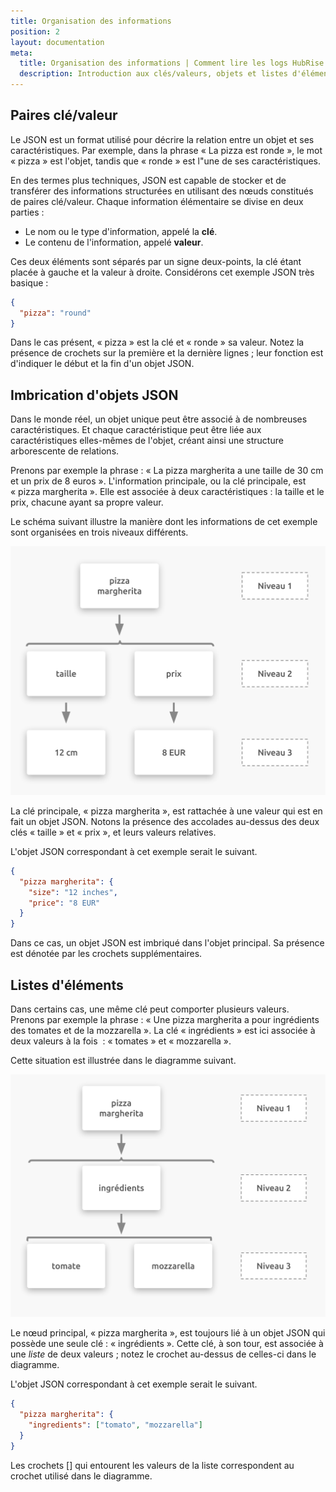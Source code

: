 ```yaml
---
title: Organisation des informations
position: 2
layout: documentation
meta:
  title: Organisation des informations | Comment lire les logs HubRise
  description: Introduction aux clés/valeurs, objets et listes d'éléments en JSON.
---
```


## Paires clé/valeur

Le JSON est un format utilisé pour décrire la relation entre un objet et ses caractéristiques. Par exemple, dans la phrase « La pizza est ronde », le mot « pizza » est l'objet, tandis que « ronde » est l"une de ses caractéristiques.

En des termes plus techniques, JSON est capable de stocker et de transférer des informations structurées en utilisant des nœuds constitués de paires clé/valeur. Chaque information élémentaire se divise en deux parties :

- Le nom ou le type d'information, appelé la **clé**.
- Le contenu de l'information, appelé **valeur**.

Ces deux éléments sont séparés par un signe deux-points, la clé étant placée à gauche et la valeur à droite. Considérons cet exemple JSON très basique :

```json
{
  "pizza": "round"
}
```

Dans le cas présent, « pizza » est la clé et « ronde » sa valeur. Notez la présence de crochets sur la première et la dernière lignes ; leur fonction est d'indiquer le début et la fin d'un objet JSON.

## Imbrication d'objets JSON

Dans le monde réel, un objet unique peut être associé à de nombreuses caractéristiques. Et chaque caractéristique peut être liée aux caractéristiques elles-mêmes de l'objet, créant ainsi une structure arborescente de relations.

Prenons par exemple la phrase : « La pizza margherita a une taille de 30 cm et un prix de 8 euros ». L'information principale, ou la clé principale, est « pizza margherita ». Elle est associée à deux caractéristiques : la taille et le prix, chacune ayant sa propre valeur.

Le schéma suivant illustre la manière dont les informations de cet exemple sont organisées en trois niveaux différents.

![Objets JSON](./images/001-2x-nested-json-object.png)

La clé principale, « pizza margherita », est rattachée à une valeur qui est en fait un objet JSON. Notons la présence des accolades au-dessus des deux clés « taille » et « prix », et leurs valeurs relatives.

L'objet JSON correspondant à cet exemple serait le suivant.

```json
{
  "pizza margherita": {
    "size": "12 inches",
    "price": "8 EUR"
  }
}
```

Dans ce cas, un objet JSON est imbriqué dans l'objet principal. Sa présence est dénotée par les crochets supplémentaires.

## Listes d'éléments

Dans certains cas, une même clé peut comporter plusieurs valeurs. Prenons par exemple la phrase : « Une pizza margherita a pour ingrédients des tomates et de la mozzarella ». La clé « ingrédients » est ici associée à deux valeurs à la fois  : « tomates » et « mozzarella ».

Cette situation est illustrée dans le diagramme suivant.

![Liste d'éléments JSON](./images/002-2x-json-list.png)

Le nœud principal, « pizza margherita », est toujours lié à un objet JSON qui possède une seule clé : « ingrédients ». Cette clé, à son tour, est associée à une _liste_ de deux valeurs ; notez le crochet au-dessus de celles-ci dans le diagramme.

L'objet JSON correspondant à cet exemple serait le suivant.

```json
{
  "pizza margherita": {
    "ingredients": ["tomato", "mozzarella"]
  }
}
```

Les crochets [] qui entourent les valeurs de la liste correspondent au crochet utilisé dans le diagramme.
